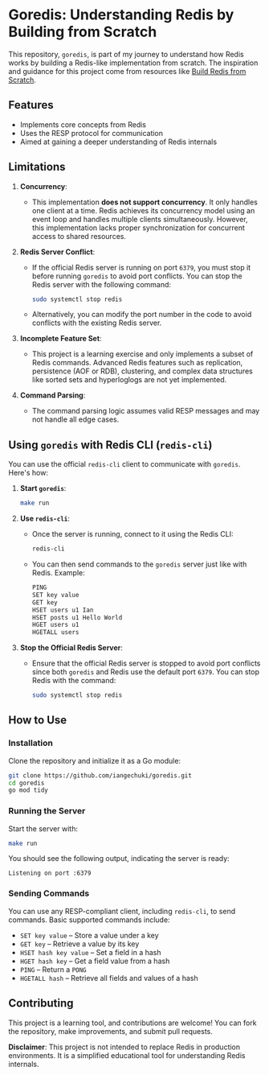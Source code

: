 # Goredis: Understanding Redis by Building from Scratch

This repository, `goredis`, is part of my journey to understand how Redis works by building a Redis-like implementation from scratch. The inspiration and guidance for this project come from resources like [Build Redis from Scratch](https://www.build-redis-from-scratch.dev).

## Features

- Implements core concepts from Redis
- Uses the RESP protocol for communication
- Aimed at gaining a deeper understanding of Redis internals

## Limitations

1. **Concurrency**:
   - This implementation **does not support concurrency**. It only handles one client at a time. Redis achieves its concurrency model using an event loop and handles multiple clients simultaneously. However, this implementation lacks proper synchronization for concurrent access to shared resources.
2. **Redis Server Conflict**:

   - If the official Redis server is running on port `6379`, you must stop it before running `goredis` to avoid port conflicts. You can stop the Redis server with the following command:
     ```bash
     sudo systemctl stop redis
     ```
   - Alternatively, you can modify the port number in the code to avoid conflicts with the existing Redis server.

3. **Incomplete Feature Set**:

   - This project is a learning exercise and only implements a subset of Redis commands. Advanced Redis features such as replication, persistence (AOF or RDB), clustering, and complex data structures like sorted sets and hyperloglogs are not yet implemented.

4. **Command Parsing**:
   - The command parsing logic assumes valid RESP messages and may not handle all edge cases.

## Using `goredis` with Redis CLI (`redis-cli`)

You can use the official `redis-cli` client to communicate with `goredis`. Here's how:

1. **Start `goredis`**:

   ```bash
   make run
   ```

2. **Use `redis-cli`**:

   - Once the server is running, connect to it using the Redis CLI:
     ```bash
     redis-cli
     ```
   - You can then send commands to the `goredis` server just like with Redis. Example:
     ```bash
     PING
     SET key value
     GET key
     HSET users u1 Ian
     HSET posts u1 Hello World
     HGET users u1
     HGETALL users
     ```

3. **Stop the Official Redis Server**:
   - Ensure that the official Redis server is stopped to avoid port conflicts since both `goredis` and Redis use the default port `6379`. You can stop Redis with the command:
     ```bash
     sudo systemctl stop redis
     ```

## How to Use

### Installation

Clone the repository and initialize it as a Go module:

```bash
git clone https://github.com/iangechuki/goredis.git
cd goredis
go mod tidy
```

### Running the Server

Start the server with:

```bash
make run
```

You should see the following output, indicating the server is ready:

```
Listening on port :6379
```

### Sending Commands

You can use any RESP-compliant client, including `redis-cli`, to send commands. Basic supported commands include:

- `SET key value` – Store a value under a key
- `GET key` – Retrieve a value by its key
- `HSET hash key value` – Set a field in a hash
- `HGET hash key` – Get a field value from a hash
- `PING` – Return a `PONG`
- `HGETALL hash` – Retrieve all fields and values of a hash

## Contributing

This project is a learning tool, and contributions are welcome! You can fork the repository, make improvements, and submit pull requests.

**Disclaimer**: This project is not intended to replace Redis in production environments. It is a simplified educational tool for understanding Redis internals.

